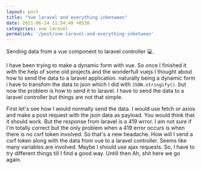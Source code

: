 ```yaml
---
layout: post
title: "Vue laravel and everything inbetween"
date: 2021-06-24 11:54:49 +0530
categories: vue laravel
permalink: '/post/vue-laravel-and-everything-inbetween'
---
```


Sending data from a vue component to laravel controller 💻.

I have been trying to make a dynamic form with vue. So once I finished it with the help of some old projects and the wonderfull vuejs I thought about how to send the data to a laravel application. naturally being a dynamic form i have to transfom the data to json which I did with `JSON.stringify()`. but now the problem is how to send it to laravel. I have to send the data to a laravel controller but things are not that simple.

First let's see how I would normally send the data. I would use fetch or axios and make a post request with the json data as payload. You would think that it should work. But the response from laravel is a 419 wrror. I am not sure if I'm totally correct but the only problem when a 419 error occurs is when there is no csrf token involved. So that's a new headache. How will I send a csrf token along with the data from vue to a laravel controller. Seems like many variables are involved. Maybe I should use ajax requests. So, I have to try different things till I find a good way. Untill then Ah, shit here we go again.  